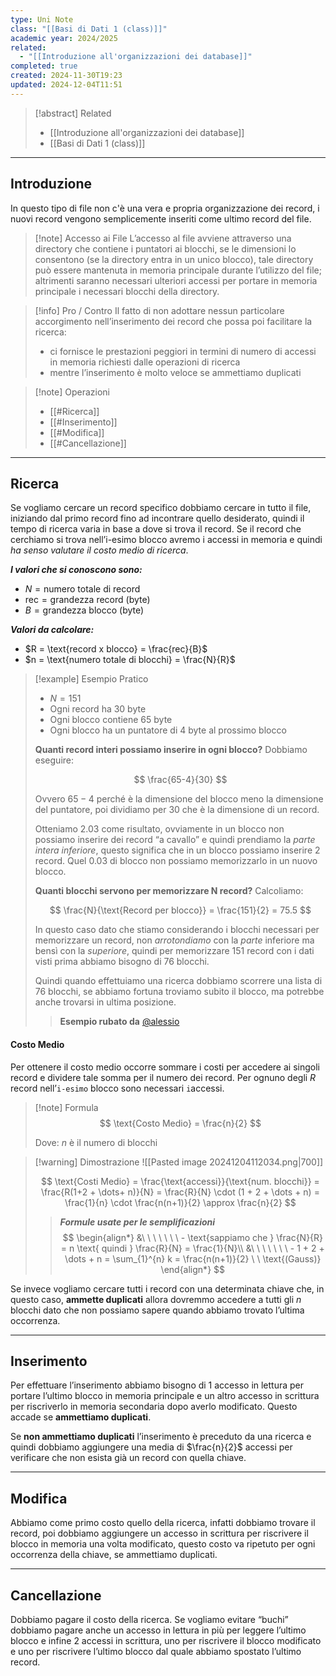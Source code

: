 ```yaml
---
type: Uni Note
class: "[[Basi di Dati 1 (class)]]"
academic year: 2024/2025
related:
  - "[[Introduzione all'organizzazioni dei database]]"
completed: true
created: 2024-11-30T19:23
updated: 2024-12-04T11:51
---
```

>[!abstract] Related
>- [[Introduzione all'organizzazioni dei database]]
>- [[Basi di Dati 1 (class)]]

---
## Introduzione

In questo tipo di file non c'è una vera e propria organizzazione dei record, i nuovi record vengono semplicemente inseriti come ultimo record del file.

>[!note] Accesso ai File
>L’accesso al file avviene attraverso una directory che contiene i puntatori ai blocchi, se le dimensioni lo consentono (se la directory entra in un unico blocco), tale directory può essere mantenuta in memoria principale durante l’utilizzo del file; altrimenti saranno necessari ulteriori accessi per portare in memoria principale i necessari blocchi della directory.

>[!info] Pro / Contro
>Il fatto di non adottare nessun particolare accorgimento nell’inserimento dei record che possa poi facilitare la ricerca:
>- ci fornisce le prestazioni peggiori in termini di numero di accessi in memoria richiesti dalle operazioni di ricerca 
>- mentre l’inserimento è molto veloce se ammettiamo duplicati

>[!note] Operazioni
>- [[#Ricerca]]
>- [[#Inserimento]]
>- [[#Modifica]]
>- [[#Cancellazione]]

---
## Ricerca

Se vogliamo cercare un record specifico dobbiamo cercare in tutto il file, iniziando dal primo record fino ad incontrare quello desiderato, quindi il tempo di ricerca varia in base a dove si trova il record. Se il record che cerchiamo si trova nell’i-esimo blocco avremo i accessi in memoria e quindi *ha senso valutare il costo medio di ricerca*.

***I valori che si conoscono sono:***
- $N = \text{numero totale di record}$
- $\text{rec} = \text{grandezza record (byte)}$
- $B = \text{grandezza blocco (byte)}$

***Valori da calcolare:***
- $R = \text{record x blocco} = \frac{rec}{B}$
- $n = \text{numero totale di blocchi} = \frac{N}{R}$

>[!example] Esempio Pratico
>- $N=151$ 
>- Ogni record ha 30 byte
>- Ogni blocco contiene 65 byte
>- Ogni blocco ha un puntatore di 4 byte al prossimo blocco
>
>**Quanti record interi possiamo inserire in ogni blocco?** Dobbiamo eseguire:
>
>$$
>\frac{65-4}{30}
>$$
>
>Ovvero $65−4$ perché è la dimensione del blocco meno la dimensione del puntatore, poi dividiamo per 30 che è la dimensione di un record.
>
>Otteniamo $2.03$ come risultato, ovviamente in un blocco non possiamo inserire dei record “a cavallo” e quindi prendiamo la *parte intera inferiore*, questo significa che in un blocco possiamo inserire 2 record. Quel 0.03 di blocco non possiamo memorizzarlo in un nuovo blocco.
>
>**Quanti blocchi servono per memorizzare N record?** Calcoliamo:
>
>$$
>\frac{N}{\text{Record per blocco}} = \frac{151}{2} = 75.5
>$$
>
>In questo caso dato che stiamo considerando i blocchi necessari per memorizzare un record, non *arrotondiamo* con la *parte* inferiore ma bensì con la *superiore*, quindi per memorizzare 151 record con i dati visti prima abbiamo bisogno di 76 blocchi.
>
>Quindi quando effettuiamo una ricerca dobbiamo scorrere una lista di 76 blocchi, se abbiamo fortuna troviamo subito il blocco, ma potrebbe anche trovarsi in ultima posizione.
>
>>**Esempio rubato da** [@alessio](https://alem1105.github.io/Quartz/Secondo-Anno/Primo-Semestre/Basi-di-Dati/BD1---Organizzazione-Fisica#file-hash)

#### Costo Medio

Per ottenere il costo medio occorre sommare i costi per accedere ai singoli record e dividere tale somma per il numero dei record. Per ognuno degli $R$ record nell’`i-esimo` blocco sono necessari `i`accessi.

>[!note] Formula
>$$
>\text{Costo Medio} = \frac{n}{2}
>$$
>
>Dove: $n$ è il numero di blocchi

>[!warning] Dimostrazione
>![[Pasted image 20241204112034.png|700]]
>
>$$
>\text{Costi Medio} = \frac{\text{accessi}}{\text{num. blocchi}} =  \frac{R(1+2 + \dots+ n)}{N} = \frac{R}{N} \cdot  (1 + 2 + \dots + n) = \frac{1}{n} \cdot  \frac{n(n+1)}{2} \approx \frac{n}{2}
>$$
>
>>***Formule usate per le semplificazioni***
>>$$
>>\begin{align*}
>>&\ \ \ \ \ \ \  - \text{sappiamo che } \frac{N}{R} = n \text{ quindi } \frac{R}{N} = \frac{1}{N}\\
>>&\ \ \ \ \ \ \  - 1 + 2 + \dots + n = \sum_{1}^{n} k = \frac{n(n+1)}{2} \ \ \text{(Gauss)}
>>\end{align*}
>>$$

Se invece vogliamo cercare tutti i record con una determinata chiave che, in questo caso, **ammette duplicati** allora dovremmo accedere a tutti gli $n$ blocchi dato che non possiamo sapere quando abbiamo trovato l’ultima occorrenza.

---
## Inserimento 

Per effettuare l’inserimento abbiamo bisogno di 1 accesso in lettura per portare l’ultimo blocco in memoria principale e un altro accesso in scrittura per riscriverlo in memoria secondaria dopo averlo modificato. Questo accade se **ammettiamo duplicati**.

Se **non ammettiamo duplicati** l’inserimento è preceduto da una ricerca e quindi dobbiamo aggiungere una media di $\frac{n}{2}$​ accessi per verificare che non esista già un record con quella chiave.

---
## Modifica

Abbiamo come primo costo quello della ricerca, infatti dobbiamo trovare il record, poi dobbiamo aggiungere un accesso in scrittura per riscrivere il blocco in memoria una volta modificato, questo costo va ripetuto per ogni occorrenza della chiave, se ammettiamo duplicati.


---
## Cancellazione

Dobbiamo pagare il costo della ricerca. Se vogliamo evitare “buchi” dobbiamo pagare anche un accesso in lettura in più per leggere l’ultimo blocco e infine 2 accessi in scrittura, uno per riscrivere il blocco modificato e uno per riscrivere l’ultimo blocco dal quale abbiamo spostato l’ultimo record.
